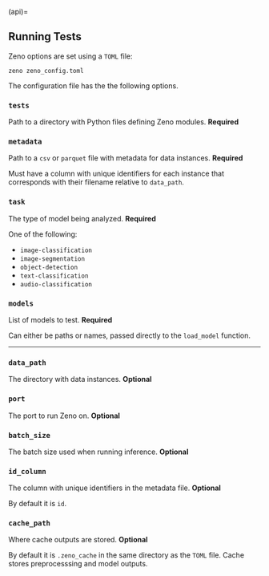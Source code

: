 (api)=

## Running Tests

Zeno options are set using a `TOML` file:

```
zeno zeno_config.toml
```

The configuration file has the the following options.

### `tests`

Path to a directory with Python files defining Zeno modules. **Required**

### `metadata`

Path to a `csv` or `parquet` file with metadata for data instances. **Required**

Must have a column with unique identifiers for each instance that corresponds with their filename relative to `data_path`.

### `task`

The type of model being analyzed. **Required**

One of the following:

- `image-classification`
- `image-segmentation`
- `object-detection`
- `text-classification`
- `audio-classification`

### `models`

List of models to test. **Required**

Can either be paths or names, passed directly to the `load_model` function.

---

### `data_path`

The directory with data instances. **Optional**

### `port`

The port to run Zeno on. **Optional**

### `batch_size`

The batch size used when running inference. **Optional**

### `id_column`

The column with unique identifiers in the metadata file. **Optional**

By default it is `id`.

### `cache_path`

Where cache outputs are stored. **Optional**

By default it is `.zeno_cache` in the same directory as the `TOML` file. Cache stores preprocesssing and model outputs.
